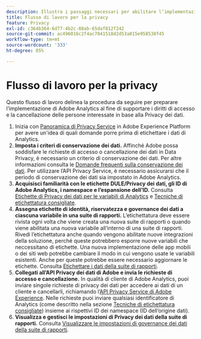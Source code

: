 ```yaml
---
description: Illustra i passaggi necessari per abilitare l’implementazione di Adobe Analytics per supportare l’accesso ai dati personali e i diritti di eliminazione degli interessati.
title: Flusso di lavoro per la privacy
feature: Privacy
exl-id: c364b364-6d77-4b2c-88ab-65daf812f242
source-git-commit: ac496016c2f4ac7841518d2d53a015e958538f45
workflow-type: tm+mt
source-wordcount: '333'
ht-degree: 85%

---
```


# Flusso di lavoro per la privacy

Questo flusso di lavoro delinea la procedura da seguire per preparare l’implementazione di Adobe Analytics al fine di supportare i diritti di accesso e la cancellazione delle persone interessate in base alla Privacy dei dati.

1. Inizia con [Panoramica di Privacy Service](https://experienceleague.adobe.com/docs/experience-platform/privacy/home.html?lang=it) in Adobe Experience Platform per avere un&#39;idea di quali domande porre prima di etichettare i dati di Analytics.
1. **Imposta i criteri di conservazione dei dati.** Affinché Adobe possa soddisfare le richieste di accesso o cancellazione dei dati in Data Privacy, è necessario un criterio di conservazione dei dati. Per altre informazioni consulta le [Domande frequenti sulla conservazione dei dati](/help/technotes/data-retention.md). Per utilizzare l’API Privacy Service, è necessario assicurarsi che il periodo di conservazione dei dati sia impostato in Adobe Analytics.
1. **Acquisisci familiarità con le etichette DULE/Privacy dei dati, gli ID di Adobe Analytics, i namespace e l’espansione dell’ID.** Consulta [Etichette di Privacy dei dati per le variabili di Analytics](/help/admin/c-data-governance/data-labeling/gdpr-labels.md) e [Tecniche di etichettatura consigliate](/help/admin/c-data-governance/data-labeling/gdpr-analytics-ids.md).
1. **Assegna etichette di identità, riservatezza e governance dei dati a ciascuna variabile in una suite di rapporti.** L’etichettatura deve essere rivista ogni volta che viene creata una nuova suite di rapporti o quando viene abilitata una nuova variabile all’interno di una suite di rapporti. Rivedi l’etichettatura anche quando vengono abilitate nuove integrazioni della soluzione, perché queste potrebbero esporre nuove variabili che neccessitano di etichette. Una nuova implementazione delle app mobili o dei siti web potrebbe cambiare il modo in cui vengono usate le variabili esistenti. Anche per queste potrebbe essere necessario aggiornare le etichette. Consulta [Etichettare i dati della suite di rapporti](/help/admin/c-data-governance/data-labeling/gdpr-setup-reportsuite.md).
1. **Collegati all’API Privacy dei dati di Adobe e invia le richieste di accesso e cancellazione.** In qualità di cliente di Adobe Analytics, puoi inviare singole richieste di privacy dei dati per accedere ai dati di un cliente e cancellarli, richiamando l’[API Privacy Service di Adobe Experience](https://experienceleague.adobe.com/docs/experience-platform/privacy/api/overview.html?lang=it). Nelle richieste puoi inviare qualsiasi identificatore di Analytics (come descritto nella sezione [Tecniche di etichettatura consigliate](/help/admin/c-data-governance/data-labeling/gdpr-analytics-ids.md)) insieme ai rispettivi ID dei namespace (ID dell’origine dati).
1. **Visualizza e gestisci le impostazioni di Privacy dei dati della suite di rapporti.** Consulta [Visualizzare le impostazioni di governance dei dati della suite di rapporti](/help/admin/c-data-governance/data-labeling/gdpr-view-settings.md).
